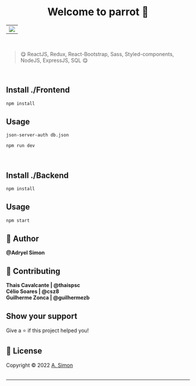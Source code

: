 
 
<h1 align="center">Welcome to parrot 👋</h1>
<table align="center">
  <tr>
    <td valign="top"><img src="https://user-images.githubusercontent.com/88943961/174447103-6c1b5978-21ba-4481-82f5-6b3cd145c9dc.png"/></td>

  </tr>
</table>

<br/>

> 😋 ReactJS, Redux, React-Bootstrap, Sass, Styled-components, NodeJS, ExpressJS, SQL 😋

<br/>

## Install ./Frontend

```sh
npm install
```

## Usage

```sh
json-server-auth db.json
```

```sh
npm run dev
```

<br/>

## Install ./Backend

```sh
npm install
```

## Usage

```sh
npm start
```

## 👤 Author 

**@Adryel Simon**

## 🤝 Contributing

**Thais Cavalcante | @thaispsc <br/>Célio Soares | @csz8 <br/>Guilherme Zonca | @guilhermezb**

## Show your support

Give a ⭐️ if this project helped you!

## 📝 License

Copyright © 2022 [A. Simon](https://github.com/alchemistic-developer)<br /><br />

---
